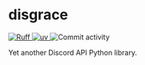 # disgrace
<p allign="center">
  <a href="https://github.com/astral-sh/ruff">
  <img src="https://img.shields.io/endpoint?url=https://raw.githubusercontent.com/astral-sh/ruff/main/assets/badge/v2.json" alt="Ruff"/>
  </a>
  <a href="https://github.com/astral-sh/uv">
  <img src="https://img.shields.io/endpoint?url=https://raw.githubusercontent.com/astral-sh/uv/main/assets/badge/v0.json" alt="uv"/>
  </a>
  <a>
  <img src="https://img.shields.io/github/commit-activity/w/Enegg/disgrace.svg?style=flat-square" alt="Commit activity"/>
  </a>
</p>

Yet another Discord API Python library.
